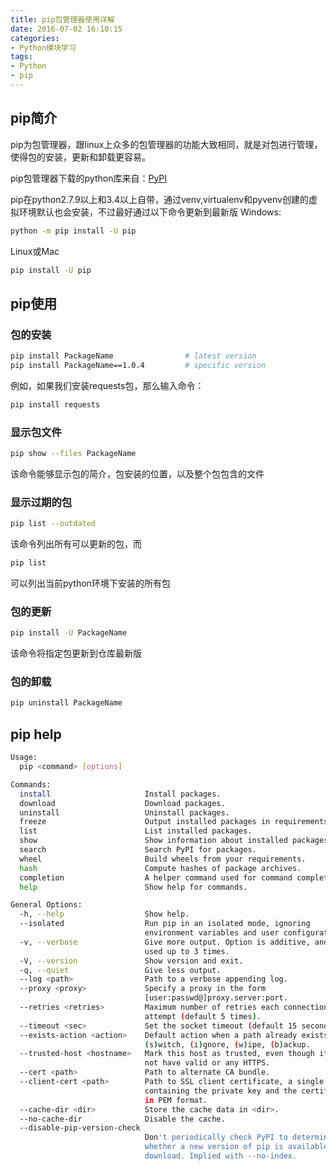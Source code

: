 ```yaml
---
title: pip包管理器使用详解
date: 2016-07-02 16:10:15
categories: 
- Python模块学习
tags:
- Python
- pip
---
```


## pip简介
pip为包管理器，跟linux上众多的包管理器的功能大致相同，就是对包进行管理，使得包的安装，更新和卸载更容易。

pip包管理器下载的python库来自：[PyPI](https://pypi.python.org/pypi/)

pip在python2.7.9以上和3.4以上自带，通过venv,virtualenv和pyvenv创建的虚拟环境默认也会安装，不过最好通过以下命令更新到最新版
Windows:

```bash
python -m pip install -U pip
```

Linux或Mac

```bash
pip install -U pip
```

<!-- more -->

## pip使用
### 包的安装

```bash
pip install PackageName                # latest version
pip install PackageName==1.0.4         # specific version
```

例如，如果我们安装requests包，那么输入命令：

```bash
pip install requests
```

### 显示包文件

```bash
pip show --files PackageName
```

该命令能够显示包的简介，包安装的位置，以及整个包包含的文件

### 显示过期的包

```bash
pip list --outdated
```

该命令列出所有可以更新的包，而

```bash
pip list
```

可以列出当前python环境下安装的所有包

### 包的更新

```bash
pip install -U PackageName
```

该命令将指定包更新到仓库最新版

### 包的卸载

```bash
pip uninstall PackageName
```

## pip help

```bash
Usage:
  pip <command> [options]

Commands:
  install                     Install packages.
  download                    Download packages.
  uninstall                   Uninstall packages.
  freeze                      Output installed packages in requirements format.
  list                        List installed packages.
  show                        Show information about installed packages.
  search                      Search PyPI for packages.
  wheel                       Build wheels from your requirements.
  hash                        Compute hashes of package archives.
  completion                  A helper command used for command completion
  help                        Show help for commands.

General Options:
  -h, --help                  Show help.
  --isolated                  Run pip in an isolated mode, ignoring
                              environment variables and user configuration.
  -v, --verbose               Give more output. Option is additive, and can be
                              used up to 3 times.
  -V, --version               Show version and exit.
  -q, --quiet                 Give less output.
  --log <path>                Path to a verbose appending log.
  --proxy <proxy>             Specify a proxy in the form
                              [user:passwd@]proxy.server:port.
  --retries <retries>         Maximum number of retries each connection should
                              attempt (default 5 times).
  --timeout <sec>             Set the socket timeout (default 15 seconds).
  --exists-action <action>    Default action when a path already exists:
                              (s)witch, (i)gnore, (w)ipe, (b)ackup.
  --trusted-host <hostname>   Mark this host as trusted, even though it does
                              not have valid or any HTTPS.
  --cert <path>               Path to alternate CA bundle.
  --client-cert <path>        Path to SSL client certificate, a single file
                              containing the private key and the certificate
                              in PEM format.
  --cache-dir <dir>           Store the cache data in <dir>.
  --no-cache-dir              Disable the cache.
  --disable-pip-version-check
                              Don't periodically check PyPI to determine
                              whether a new version of pip is available for
                              download. Implied with --no-index.
```